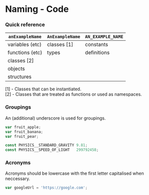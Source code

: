 # Naming - Code

### Quick reference

| `anExampleName`   | `AnExampleName`   | `AN_EXAMPLE_NAME` |
| ----------------- | ----------------- | ----------------- |
| variables (etc)   | classes [1]       | constants         |
| functions (etc)   | types             | definitions       |
| classes [2]       |                   |                   |
| objects           |                   |                   |
| structures        |                   |                   |

[1] - Classes that can be instantiated.  
[2] - Classes that are treated as functions or used as namespaces.

### Groupings

An (additional) underscore is used for groupings.

```javascript
var fruit_apple;
var fruit_banana;
var fruit_pear;

const PHYSICS__STANDARD_GRAVITY 9.81;
const PHYSICS__SPEED_OF_LIGHT   299792458;
```

### Acronyms

Acronyms should be lowercase with the first letter capitalised when neccessary.

```javascript
var googleUrl = 'https://google.com';
```
